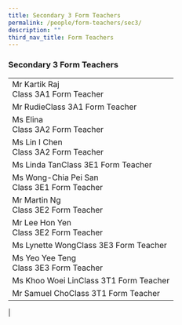 ```yaml
---
title: Secondary 3 Form Teachers
permalink: /people/form-teachers/sec3/
description: ""
third_nav_title: Form Teachers
---
```

### **Secondary 3 Form Teachers**

|  |
|---|
| Mr Kartik Raj<br>Class 3A1 Form Teacher |
| Mr RudieClass 3A1 Form Teacher |
| Ms Elina<br>Class 3A2 Form Teacher |
| Ms Lin I Chen<br>Class 3A2 Form Teacher |
| Ms Linda TanClass 3E1 Form Teacher |
| Ms Wong-Chia Pei San<br>Class 3E1 Form Teacher |
| Mr Martin Ng<br>Class 3E2 Form Teacher |
| Mr Lee Hon Yen<br>Class 3E2 Form Teacher |
| Ms Lynette WongClass 3E3 Form Teacher |
| Ms Yeo Yee Teng<br>Class 3E3 Form Teacher |
| Ms Khoo Woei LinClass 3T1 Form Teacher |
| Mr Samuel ChoClass 3T1 Form Teacher |
| 
